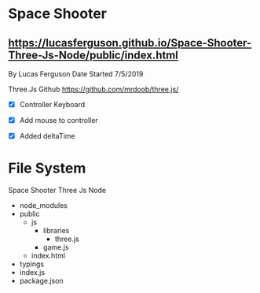 # Space Shooter
## https://lucasferguson.github.io/Space-Shooter-Three-Js-Node/public/index.html

By Lucas Ferguson
Date Started 7/5/2019

Three.Js Github
https://github.com/mrdoob/three.js/

- [x] Controller Keyboard
- [x] Add mouse to controller
- [x] Added deltaTime


# File System
Space Shooter Three Js Node  
* node_modules  
* public  
  * js  
    * libraries  
      * three.js  
    * game.js  
  * index.html
* typings  
* index.js  
* package.json  
